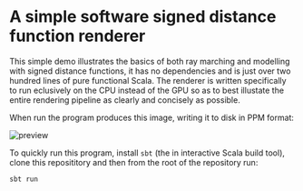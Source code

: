 # A simple software signed distance function renderer

This simple demo illustrates the basics of both ray marching and modelling with signed distance functions, it has no dependencies and is just over two hundred lines of pure functional Scala.  The renderer is written specifically to run eclusively on the CPU instead of the GPU so as to best illustate the entire rendering pipeline as clearly and concisely as possible.

When run the program produces this image, writing it to disk in PPM format:

![preview](https://raw.githubusercontent.com/sungiant/sdf/master/preview.png)

To quickly run this program, install `sbt` (the in interactive Scala build tool), clone this reposititory and then from the root of the repository run:

```
sbt run
```

